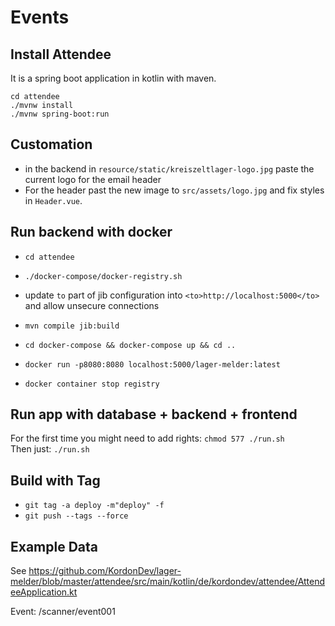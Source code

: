 # Events

## Install Attendee
It is a spring boot application in kotlin with maven.

```
cd attendee
./mvnw install
./mvnw spring-boot:run
```

## Customation
* in the backend in `resource/static/kreiszeltlager-logo.jpg` paste the current logo for the email header
* For the header past the new image to `src/assets/logo.jpg` and fix styles in `Header.vue`.

## Run backend with docker
* `cd attendee`
* `./docker-compose/docker-registry.sh`
* update `to` part of jib configuration into `<to>http://localhost:5000</to>` and allow unsecure connections
* `mvn compile jib:build`
* `cd docker-compose && docker-compose up && cd ..`
* `docker run -p8080:8080 localhost:5000/lager-melder:latest`

* `docker container stop registry`

## Run app with database + backend + frontend
For the first time you might need to add rights: `chmod 577 ./run.sh` <br/>
Then just: `./run.sh`

## Build with Tag
* `git tag -a deploy -m"deploy" -f`
* `git push --tags --force`

## Example Data
See https://github.com/KordonDev/lager-melder/blob/master/attendee/src/main/kotlin/de/kordondev/attendee/AttendeeApplication.kt

Event: <frontendUrl>/scanner/event001
